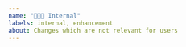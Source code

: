 ```yaml
---
name: "👨🏼‍💻 Internal"
labels: internal, enhancement
about: Changes which are not relevant for users
---
```

